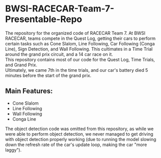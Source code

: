 # BWSI-RACECAR-Team-7-Presentable-Repo
The repository for the organized code of RACECAR Team 7. At BWSI RACECAR, teams compete in the Quest Log, getting their cars to perform certain tasks such as Cone Slalom, Line Following, Car Following (Conga Line), Sign Detection, and Wall Following. This cultimates in a Time Trial around the grand prix circuit, and a 14 car race on it.   
This repository contains most of our code for the Quest Log, Time Trials, and Grand Prix.  
Ultimately, we came 7th in the time trials, and our car's battery died 5 minutes before the start of the grand prix.  

## Main Features:

- Cone Slalom  
- Line Following  
- Wall Following  
- Conga Line


The object detection code was omitted from this repository, as while we were able to perform object detection, we never managed to get driving with object detection properly working (due to running the model slowing down the refresh rate of the car's update loop, making the car "more laggy").
